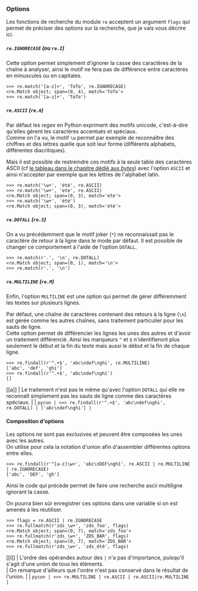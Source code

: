 ### Options

Les fonctions de recherche du module `re` acceptent un argument `flags` qui permet de préciser des options sur la recherche, que je vais vous décrire ici.

##### `re.IGNORECASE` (ou `re.I`)

Cette option permet simplement d'ignorer la casse des caractères de la chaîne à analyser, ainsi le motif ne fera pas de différence entre caractères en minuscules ou en capitales.

```pycon
>>> re.match('[a-z]+', 'ToTo', re.IGNORECASE)
<re.Match object; span=(0, 4), match='ToTo'>
>>> re.match('[a-z]+', 'ToTo')
```

##### `re.ASCII` (`re.A`)

Par défaut les _regex_ en Python expriment des motifs unicode, c'est-à-dire qu'elles gèrent les caractères accentués et spéciaux.  
Comme on l'a vu, le motif `\w` permet par exemple de reconnaître des chiffres et des lettres quelle que soit leur forme (différents alphabets, différentes diacritiques).

Mais il est possible de restreindre ces motifs à la seule table des caractères ASCII (cf [le tableau dans le chapitre dédié aux _bytes_](https://zestedesavoir.com/tutoriels/2514/un-zeste-de-python/6-entrees-sorties/7-formatage/#5-5-bytes)) avec l'option `ASCII` et ainsi n'accepter par exemple que les lettres de l'alphabet latin.

```pycon
>>> re.match('\w+', 'été', re.ASCII)
>>> re.match('\w+', 'ete', re.ASCII)
<re.Match object; span=(0, 3), match='ete'>
>>> re.match('\w+', 'été')
<re.Match object; span=(0, 3), match='été'>
```

##### `re.DOTALL` (`re.S`)

On a vu précédemment que le motif joker (`*`) ne reconnaissait pas le caractère de retour à la ligne dans le mode par défaut.
Il est possible de changer ce comportement à l'aide de l'option `DOTALL`.

```pycon
>>> re.match(r'.', '\n', re.DOTALL)
<re.Match object; span=(0, 1), match='\n'>
>>> re.match(r'.', '\n')
```

##### `re.MULTILINE` (`re.M`)

Enfin, l'option `MULTILINE` est une option qui permet de gérer différemment les textes sur plusieurs lignes.

Par défaut, une chaîne de caractères contenant des retours à la ligne (`\n`) est gérée comme les autres chaînes, sans traitement particulier pour les sauts de ligne.  
Cette option permet de différencier les lignes les unes des autres et d'avoir un traitement différencié.
Ainsi les marqueurs `^` et `$` n'identifieront plus seulement le début et la fin du texte mais aussi le début et la fin de chaque ligne.

```pycon
>>> re.findall(r'^.+$', 'abc\ndef\nghi', re.MULTILINE)
['abc', 'def', 'ghi']
>>> re.findall(r'^.+$', 'abc\ndef\nghi')
[]
```

[[a]]
| Le traitement n'est pas le même qu'avec l'option `DOTALL` qui elle ne reconnaît simplement pas les sauts de ligne comme des caractères spéciaux.
|
| ```pycon
| >>> re.findall(r'^.+$', 'abc\ndef\nghi', re.DOTALL)
| ['abc\ndef\nghi']
| ```

#### Composition d'options

Les options ne sont pas exclusives et peuvent être composées les unes avec les autres.  
On utilise pour cela la notation d'union afin d'assembler différentes options entre elles.

```pycon
>>> re.findall(r'^[a-z]\w+', 'abc\nDEF\nghî', re.ASCII | re.MULTILINE | re.IGNORECASE)
['abc', 'DEF', 'gh']
```

Ainsi le code qui précède permet de faire une recherche ascii multiligne ignorant la casse.

On pourra bien sûr enregistrer ces options dans une variable si on est amenés à les réutiliser.

```pycon
>>> flags = re.ASCII | re.IGNORECASE
>>> re.fullmatch(r'zds_\w+', 'zds_foo', flags)
<re.Match object; span=(0, 7), match='zds_foo'>
>>> re.fullmatch(r'zds_\w+', 'ZDS_BAR', flags)
<re.Match object; span=(0, 7), match='ZDS_BAR'>
>>> re.fullmatch(r'zds_\w+', 'zds_été', flags)
```

[[i]]
| L'ordre des opérandes autour des `|` n'a pas d'importance, puisqu'il s'agit d'une union de tous les éléments.  
| On remarque d'ailleurs que l'ordre n'est pas conservé dans le résultat de l'union.
|
| ```pycon
| >>> re.MULTILINE | re.ASCII
| re.ASCII|re.MULTILINE
| ```
